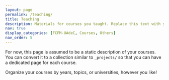 ```yaml
---
layout: page
permalink: /teaching/
title: Teaching
description: Materials for courses you taught. Replace this text with your description.
nav: true
display_categories: [FCFM-UAdeC, Courses, Others]
nav_order: 5
---
```


For now, this page is assumed to be a static description of your courses. You can convert it to a collection similar to `_projects/` so that you can have a dedicated page for each course.

Organize your courses by years, topics, or universities, however you like!
